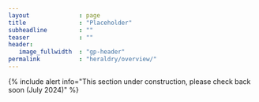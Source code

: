 ```yaml
---
layout              : page
title               : "Placeholder"
subheadline         : ""
teaser              : ""
header:
   image_fullwidth  : "gp-header"
permalink           : "heraldry/overview/"
---
```

{% include alert info="This section under construction, please check back soon (July 2024)" %}

